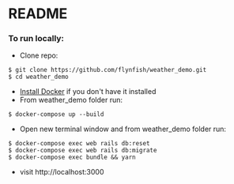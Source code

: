 # README

### To run locally:

- Clone repo:
```
$ git clone https://github.com/flynfish/weather_demo.git
$ cd weather_demo
```
- [Install Docker](https://www.docker.com/community-edition#download) if you don't have it installed
- From weather_demo folder run:
```
$ docker-compose up --build
```
- Open new terminal window and from weather_demo folder run:
```
$ docker-compose exec web rails db:reset
$ docker-compose exec web rails db:migrate
$ docker-compose exec bundle && yarn
```
- visit http://localhost:3000
